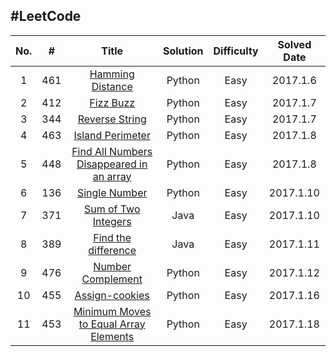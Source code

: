 #LeetCode
---
|No.| #  | Title | Solution | Difficulty | Solved Date|
|:-:|:----:|:-----:|:--------:|:----------:|:----------:|
|1|461|[Hamming Distance][461]|Python|Easy|2017.1.6|
|2|412|[Fizz Buzz][412]|Python|Easy|2017.1.7|
|3|344|[Reverse String][344]|Python|Easy|2017.1.7|
|4|463|[Island Perimeter][463]|Python|Easy|2017.1.8|
|5|448|[Find All Numbers Disappeared in an array][448]|Python|Easy|2017.1.8|
|6|136|[Single Number][136]|Python|Easy|2017.1.10|
|7|371|[Sum of Two Integers][371]|Java|Easy|2017.1.10|
|8|389|[Find the difference][389]|Java|Easy|2017.1.11|
|9|476|[Number Complement][476]|Python|Easy|2017.1.12|
|10|455|[Assign-cookies][455]|Python|Easy|2017.1.16|
|11|453|[Minimum Moves to Equal Array Elements][453]|Python|Easy|2017.1.18|




[136]:<https://leetcode.com/problems/single-number/> "Single Number"
[344]:<https://leetcode.com/problems/reverse-string/> "Reverse String"
[371]:<https://leetcode.com/problems/sum-of-two-integers/> "Sum of Two Integers"
[389]:<https://leetcode.com/problems/find-the-difference/> "Find the difference"
[412]:<https://leetcode.com/problems/fizz-buzz/> "Fizz Buzz"
[448]:<https://leetcode.com/problems/find-all-numbers-disappeared-in-an-array/> "Find All Numbers Disappeared in an Array"
[453]:<https://leetcode.com/problems/minimum-moves-to-equal-array-elements/> "Minimum Moves to Equal Array Elements"
[455]:<https://leetcode.com/problems/assign-cookies/> "Assign-cookies"
[461]:<https://leetcode.com/problems/hamming-distance> "Hamming Distance"
[463]:<https://leetcode.com/problems/island-perimeter/> "Island Perimeter"
[476]:<https://leetcode.com/problems/number-complement/> "Number Complement"
